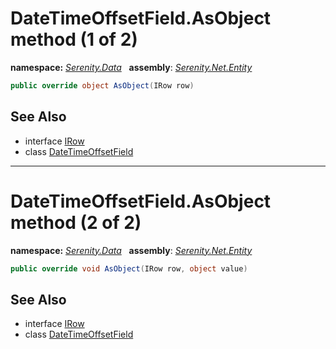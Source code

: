 # DateTimeOffsetField.AsObject method (1 of 2)
**namespace:** *[Serenity.Data](../../README.md#serenity.data-namespace)*   **assembly**: *[Serenity.Net.Entity](../../README.md)*

```csharp
public override object AsObject(IRow row)
```

## See Also

* interface [IRow](../IRow.md)
* class [DateTimeOffsetField](../DateTimeOffsetField.md)

---

# DateTimeOffsetField.AsObject method (2 of 2)
**namespace:** *[Serenity.Data](../../README.md#serenity.data-namespace)*   **assembly**: *[Serenity.Net.Entity](../../README.md)*

```csharp
public override void AsObject(IRow row, object value)
```

## See Also

* interface [IRow](../IRow.md)
* class [DateTimeOffsetField](../DateTimeOffsetField.md)
